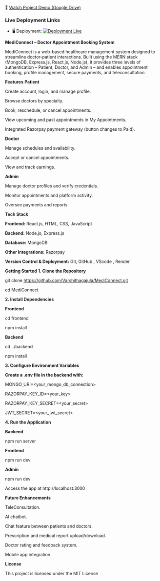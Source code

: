 🎥 [Watch Project Demo (Google Drive)](https://drive.google.com/file/d/1840glSDNmTA7CVwl6A84Xr0xrWpCNZgR/view?usp=sharing)


### Live Deployment Links

- 🖥️ Deployment: [![Deployment Live](https://img.shields.io/badge/deployment-live-blue?logo=render)](https://mediconnect-frontend-cn70.onrender.com)

**MediConnect – Doctor Appointment Booking System**

MediConnect is a web-based healthcare management system designed to streamline doctor-patient interactions. Built using the MERN stack (MongoDB, Express.js, React.js, Node.js), it provides three levels of authentication – Patient, Doctor, and Admin – and enables appointment booking, profile management, secure payments, and teleconsultation.

**Features**
**Patient**

Create account, login, and manage profile.

Browse doctors by specialty.

Book, reschedule, or cancel appointments.

View upcoming and past appointments in My Appointments.

Integrated Razorpay payment gateway (button changes to Paid).

**Doctor**

Manage schedules and availability.

Accept or cancel appointments.

View and track earnings.

**Admin**

Manage doctor profiles and verify credentials.

Monitor appointments and platform activity.

Oversee payments and reports.

**Tech Stack**

**Frontend:** React.js, HTML, CSS, JavaScript

**Backend:** Node.js, Express.js

**Database:** MongoDB

**Other Integrations:** Razorpay

**Version Control & Deployment:** Git, GitHub , VScode , Render

**Getting Started**
**1. Clone the Repository**

git clone https://github.com/Varshithagajula/MediConnect.git

cd MediConnect

**2. Install Dependencies**

**Frontend**

cd frontend

npm install


**Backend**

cd ../backend

npm install

**3. Configure Environment Variables**

**Create a .env file in the backend with:**

MONGO_URI=<your_mongo_db_connection>

RAZORPAY_KEY_ID=<your_key>

RAZORPAY_KEY_SECRET=<your_secret>

JWT_SECRET=<your_jwt_secret>

**4. Run the Application**

**Backend**

npm run server


**Frontend**

npm run dev

**Admin**

npm run dev

Access the app at http://localhost:3000


**Future Enhancements**

TeleConsultation.

AI chatbot.

Chat feature between patients and doctors.

Prescription and medical report upload/download.

Doctor rating and feedback system.

Mobile app integration.

**License**

This project is licensed under the MIT License
